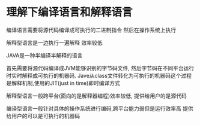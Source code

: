 # 理解下编译语言和解释语言

编译语言需要将源代码编译成可执行的二进制指令 然后在操作系统上执行

解释型语言是一边执行一遍解释  效率较低

JAVA是一种半编译半解释的语言

首先需要将源代码编译成JVM能够识别的字节码文件, 然后字节码在不同平台运行时实时解释成可执行的机器码.  Jave从class文件转化为可执行的机器码这个过程是解释机制,使用的JIT(just in time)即时编译方式

解释型语言一般跨平台(面向的是解释器编程)效率较低, 提供给用户的是源代码

编译型语言一般针对具体的操作系统进行编码,跨平台能力弱但是运行效率高 提供给用户的可以是可执行的机器码
